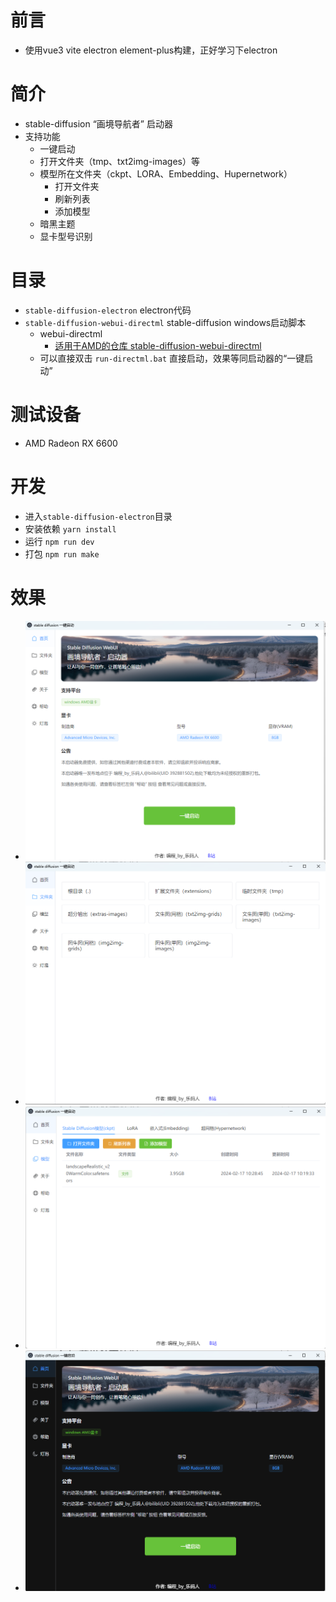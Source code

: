 # 前言
- 使用vue3 vite electron element-plus构建，正好学习下electron

# 简介

- stable-diffusion “画境导航者” 启动器
- 支持功能
    - 一键启动
    - 打开文件夹（tmp、txt2img-images）等
    - 模型所在文件夹（ckpt、LORA、Embedding、Hupernetwork）
        - 打开文件夹
        - 刷新列表
        - 添加模型
    - 暗黑主题
    - 显卡型号识别

# 目录

- `stable-diffusion-electron` electron代码
- `stable-diffusion-webui-directml` stable-diffusion windows启动脚本
    - webui-directml
        - [适用于AMD的仓库 stable-diffusion-webui-directml](https://github.com/lshqqytiger/stable-diffusion-webui-directml)
    - 可以直接双击 `run-directml.bat` 直接启动，效果等同启动器的“一键启动”

# 测试设备

- AMD Radeon RX 6600

# 开发

- 进入`stable-diffusion-electron`目录
- 安装依赖 `yarn install`
- 运行 `npm run dev`
- 打包 `npm run make`

# 效果
- ![首页](./static/1.png)
- ![文件夹](./static/2.png)
- ![模型](./static/3.png)
- ![暗黑模式](./static/4.png)